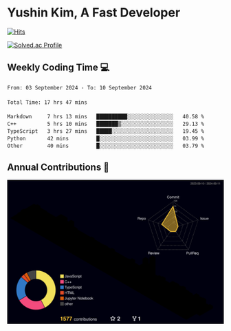 # Yushin Kim, A Fast Developer

[![Hits](https://hits.seeyoufarm.com/api/count/incr/badge.svg?url=https%3A%2F%2Fgithub.com%2FYush1nk1m&count_bg=%23443DC8&title_bg=%23000000&icon=&icon_color=%23FFFFFF&title=hits&edge_flat=false)](https://hits.seeyoufarm.com)

[![Solved.ac Profile](http://mazassumnida.wtf/api/v2/generate_badge?boj=kys010306)](https://solved.ac/kys010306)

## Weekly Coding Time 💻

<!--START_SECTION:waka-->

```txt
From: 03 September 2024 - To: 10 September 2024

Total Time: 17 hrs 47 mins

Markdown     7 hrs 13 mins   ██████████░░░░░░░░░░░░░░░   40.58 %
C++          5 hrs 10 mins   ███████▒░░░░░░░░░░░░░░░░░   29.13 %
TypeScript   3 hrs 27 mins   █████░░░░░░░░░░░░░░░░░░░░   19.45 %
Python       42 mins         █░░░░░░░░░░░░░░░░░░░░░░░░   03.99 %
Other        40 mins         █░░░░░░░░░░░░░░░░░░░░░░░░   03.79 %
```

<!--END_SECTION:waka-->

## Annual Contributions 🏃

![](./profile-3d-contrib/profile-night-rainbow.svg)
